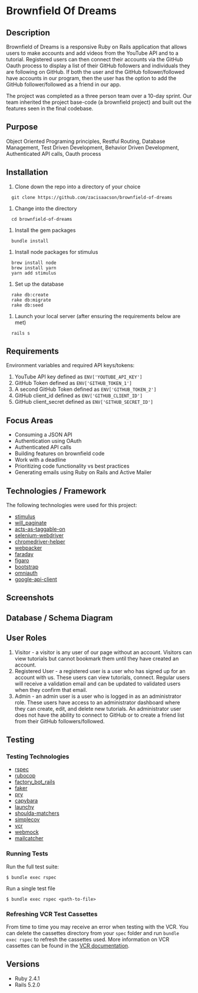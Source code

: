 # Brownfield Of Dreams

## Description
Brownfield of Dreams is a responsive Ruby on Rails application that allows users to make accounts and add videos from the YouTube API and to a tutorial. Registered users can then connect their accounts via the GitHub Oauth process to display a list of their GitHub followers and individuals they are following on GitHub. If both the user and the GitHub follower/followed have accounts in our program, then the user has the option to add the GitHub follower/followed as a friend in our app.

The project was completed as a three person team over a 10-day sprint. Our team inherited the project base-code (a brownfield project) and built out the features seen in the final codebase.

## Purpose
Object Oriented Programing principles, Restful Routing, Database Management, Test Driven Development, Behavior Driven Development, Authenticated API calls, Oauth process

## Installation
1. Clone down the repo into a directory of your choice
```
  git clone https://github.com/zacisaacson/brownfield-of-dreams
```
1. Change into the directory
```
  cd brownfield-of-dreams
```
1. Install the gem packages
```
  bundle install
```
1. Install node packages for stimulus
```
  brew install node
  brew install yarn
  yarn add stimulus
```
1. Set up the database
```
  rake db:create
  rake db:migrate
  rake db:seed
```
1. Launch your local server (after ensuring the requirements below are met)
```
  rails s
```

## Requirements
Environment variables and required API keys/tokens:
1. YouTube API key defined as `ENV['YOUTUBE_API_KEY']`
1. GitHub Token defined as `ENV['GITHUB_TOKEN_1']`
1. A second GitHub Token defined as `ENV['GITHUB_TOKEN_2']`
1. GitHub client_id defined as `ENV['GITHUB_CLIENT_ID']`
1. GitHub client_secret defined as `ENV['GITHUB_SECRET_ID']`

## Focus Areas
* Consuming a JSON API
* Authentication using OAuth
* Authenticated API calls
* Building features on brownfield code
* Work with a deadline
* Prioritizing code functionality vs best practices
* Generating emails using Ruby on Rails and Active Mailer

## Technologies / Framework
The following technologies were used for this project:
* [stimulus](https://github.com/stimulusjs/stimulus)
* [will_paginate](https://github.com/mislav/will_paginate)
* [acts-as-taggable-on](https://github.com/mbleigh/acts-as-taggable-on)
* [selenium-webdriver](https://www.seleniumhq.org/docs/03_webdriver.jsp)
* [chromedriver-helper](http://chromedriver.chromium.org/)
* [webpacker](https://github.com/rails/webpacker)
* [faraday](https://github.com/lostisland/faraday)
* [figaro](https://github.com/laserlemon/figaro)
* [bootstrap](https://getbootstrap.com/)
* [omniauth](https://github.com/omniauth/omniauth)
* [google-api-client](http://chromedriver.chromium.org/)

## Screenshots

## Database / Schema Diagram

## User Roles
1. Visitor - a visitor is any user of our page without an account. Visitors can view tutorials but cannot bookmark them until they have created an account.
1. Registered User - a registered user is a user who has signed up for an account with us. These users can view tutorials, connect. Regular users will receive a validation email and can be updated to validated users when they confirm that email.
1. Admin - an admin user is a user who is logged in as an administrator role. These users have access to an administrator dashboard where they can create, edit, and delete new tutorials. An administrator user does not have the ability to connect to GitHub or to create a friend list from their GitHub followers/followed.

## Testing

### Testing Technologies
* [rspec](https://github.com/rspec/rspec)
* [rubocop](https://github.com/rubocop-hq/rubocop)
* [factory_bot_rails](https://github.com/rubocop-hq/rubocop)
* [faker](https://github.com/faker-ruby/faker)
* [pry](https://github.com/pry/pry)
* [capybara](https://github.com/teamcapybara/capybara)
* [launchy](https://github.com/copiousfreetime/launchy)
* [shoulda-matchers](https://github.com/thoughtbot/shoulda-matchers)
* [simplecov](https://github.com/colszowka/simplecov)
* [vcr](https://github.com/vcr/vcr)
* [webmock](https://github.com/bblimke/webmock)
* [mailcatcher](https://mailcatcher.me/)

### Running Tests
Run the full test suite:
```
$ bundle exec rspec
```

Run a single test file
```
$ bundle exec rspec <path-to-file>
```

### Refreshing VCR Test Cassettes
From time to time you may receive an error when testing with the VCR. You can delete the cassettes directory from your `spec` folder and run `bundle exec rspec` to refresh the cassettes used. More information on VCR cassettes can be found in the [VCR documentation](https://github.com/vcr/vcr).

## Versions
- Ruby 2.4.1
- Rails 5.2.0
